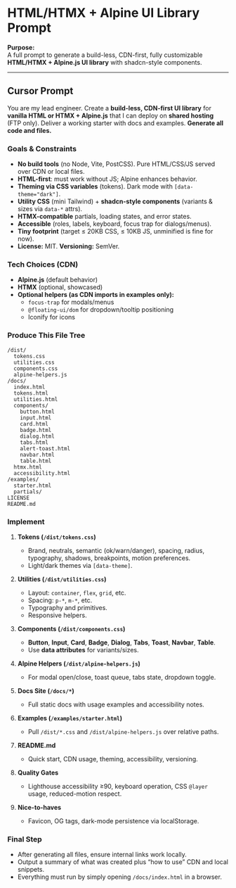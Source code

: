 # HTML/HTMX + Alpine UI Library Prompt

**Purpose:**  
A full prompt to generate a build-less, CDN-first, fully customizable **HTML/HTMX + Alpine.js UI library** with shadcn-style components.

---

## Cursor Prompt

You are my lead engineer. Create a **build-less, CDN-first UI library** for **vanilla HTML or HTMX + Alpine.js** that I can deploy on **shared hosting** (FTP only). Deliver a working starter with docs and examples. **Generate all code and files.**

### Goals & Constraints
- **No build tools** (no Node, Vite, PostCSS). Pure HTML/CSS/JS served over CDN or local files.
- **HTML-first**: must work without JS; Alpine enhances behavior.
- **Theming via CSS variables** (tokens). Dark mode with `[data-theme="dark"]`.
- **Utility CSS** (mini Tailwind) + **shadcn-style components** (variants & sizes via `data-*` attrs).
- **HTMX-compatible** partials, loading states, and error states.
- **Accessible** (roles, labels, keyboard, focus trap for dialogs/menus).
- **Tiny footprint** (target ≤ 20KB CSS, ≤ 10KB JS, unminified is fine for now).
- **License:** MIT. **Versioning:** SemVer.

### Tech Choices (CDN)
- **Alpine.js** (default behavior)
- **HTMX** (optional, showcased)
- **Optional helpers (as CDN imports in examples only):**
  - `focus-trap` for modals/menus
  - `@floating-ui/dom` for dropdown/tooltip positioning
  - Iconify for icons

### Produce This File Tree
```
/dist/
  tokens.css
  utilities.css
  components.css
  alpine-helpers.js
/docs/
  index.html
  tokens.html
  utilities.html
  components/
    button.html
    input.html
    card.html
    badge.html
    dialog.html
    tabs.html
    alert-toast.html
    navbar.html
    table.html
  htmx.html
  accessibility.html
/examples/
  starter.html
  partials/
LICENSE
README.md
```

### Implement
1. **Tokens (`/dist/tokens.css`)**
   - Brand, neutrals, semantic (ok/warn/danger), spacing, radius, typography, shadows, breakpoints, motion preferences.
   - Light/dark themes via `[data-theme]`.

2. **Utilities (`/dist/utilities.css`)**
   - Layout: `container`, `flex`, `grid`, etc.
   - Spacing: `p-*`, `m-*`, etc.
   - Typography and primitives.
   - Responsive helpers.

3. **Components (`/dist/components.css`)**
   - **Button**, **Input**, **Card**, **Badge**, **Dialog**, **Tabs**, **Toast**, **Navbar**, **Table**.
   - Use **data attributes** for variants/sizes.

4. **Alpine Helpers (`/dist/alpine-helpers.js`)**
   - For modal open/close, toast queue, tabs state, dropdown toggle.

5. **Docs Site (`/docs/*`)**
   - Full static docs with usage examples and accessibility notes.

6. **Examples (`/examples/starter.html`)**
   - Pull `/dist/*.css` and `/dist/alpine-helpers.js` over relative paths.

7. **README.md**
   - Quick start, CDN usage, theming, accessibility, versioning.

8. **Quality Gates**
   - Lighthouse accessibility ≥90, keyboard operation, CSS `@layer` usage, reduced-motion respect.

9. **Nice-to-haves**
   - Favicon, OG tags, dark-mode persistence via localStorage.

### Final Step
- After generating all files, ensure internal links work locally.
- Output a summary of what was created plus “how to use” CDN and local snippets.
- Everything must run by simply opening `/docs/index.html` in a browser.
